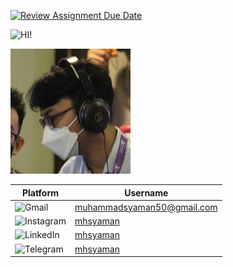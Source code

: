 [![Review Assignment Due Date](https://classroom.github.com/assets/deadline-readme-button-22041afd0340ce965d47ae6ef1cefeee28c7c493a6346c4f15d667ab976d596c.svg)](https://classroom.github.com/a/_rEaNyCz)

![HI!](https://readme-typing-svg.demolab.com?font=Fira+Code&size=80&pause=1000&color=08D750&vCenter=true&random=false&width=700&height=80&lines=Hi+I'm+Syaman!)

![syaman](assets/profile.jpg)

| Platform                                                                                                       | Username                                                        |
| -------------------------------------------------------------------------------------------------------------- | --------------------------------------------------------------- |
| ![Gmail](https://img.shields.io/badge/Gmail-D14836?logo=gmail&logoColor=white&style=for-the-badge)             | [muhammadsyaman50@gmail.com](mailto:muhammadsyaman50@gmail.com) |
| ![Instagram](https://img.shields.io/badge/Instagram-E4405F?logo=instagram&logoColor=white&style=for-the-badge) | [mhsyaman](https://instagram.com/mhsyaman)                      |
| ![LinkedIn](https://img.shields.io/badge/LinkedIn-0077B5?logo=linkedin&logoColor=white&style=for-the-badge)    | [mhsyaman](https://linkedin.com/in/mhsyaman)                    |
| ![Telegram](https://img.shields.io/badge/Telegram-2CA5E0?logo=telegram&logoColor=white&style=for-the-badge)    | [mhsyaman](https://t.me/mhsyaman)                               |
